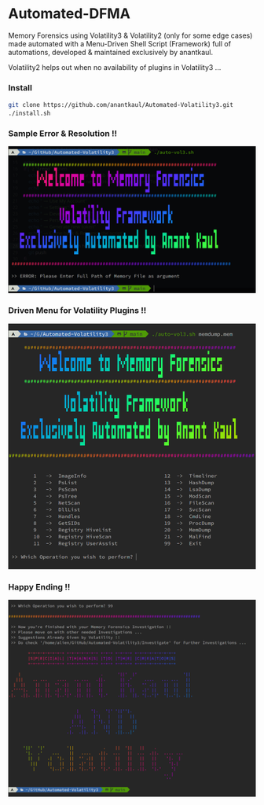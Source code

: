 # Automated-DFMA
Memory Forensics using Volatility3 & Volatility2 (only for some edge cases) made automated with a Menu-Driven Shell Script (Framework) full of automations, developed & maintained exclusively by anantkaul.

Volatility2 helps out when no availability of plugins in Volatility3 ...

### Install
```sh
git clone https://github.com/anantkaul/Automated-Volatility3.git
./install.sh
```

### Sample Error & Resolution !!
<img src="images/error.png">

### Driven Menu for Volatility Plugins !!
<img src="images/menu_driven.png">

### Happy Ending !!
<img src="images/good_bye.png">

